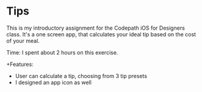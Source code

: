 # Tips

This is my introductory assignment for the Codepath iOS for Designers class.  It's a one screen app, that calculates your ideal tip based on the cost of your meal.

Time: I spent about 2 hours on this exercise.

+Features:

 - User can calculate a tip, choosing from 3 tip presets
- I designed an app icon as well


